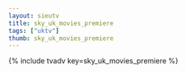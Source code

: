 ```yaml
--- 
layout: sieutv
title: sky_uk_movies_premiere
tags: ["uktv"]
thumb: sky_uk_movies_premiere
---
```

{% include tvadv key=sky_uk_movies_premiere %}
